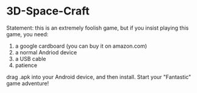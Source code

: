 # 3D-Space-Craft

Statement: this is an extremely foolish game, but if you insist playing this game, you need:

1. a google cardboard (you can buy it on amazon.com)
2. a normal Andriod device
3. a USB cable
4. patience


drag .apk into your Android device, and then install.
Start your "Fantastic" game adventure!
